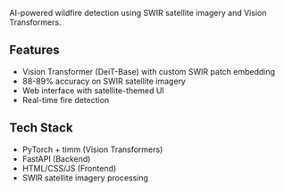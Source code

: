 AI-powered wildfire detection using SWIR satellite imagery and Vision Transformers.

## Features
- Vision Transformer (DeiT-Base) with custom SWIR patch embedding
- 88-89% accuracy on SWIR satellite imagery
- Web interface with satellite-themed UI
- Real-time fire detection

## Tech Stack
- PyTorch + timm (Vision Transformers)
- FastAPI (Backend)
- HTML/CSS/JS (Frontend)
- SWIR satellite imagery processing
